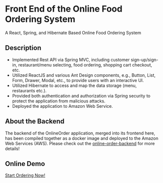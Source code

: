 # Front End of the Online Food Ordering System 

A React, Spring, and Hibernate Based Online Food Ordering System

## Description

* Implemented Rest API via Spring MVC, including customer sign-up/sign-in, restaurant/menu selecting, food ordering, shopping cart checkout, etc.
* Utilized ReactJS and various Ant Design components, e.g., Button, List, Form, Drawer, Modal, etc., to provide users with an interactive UI.
* Utilized Hibernate to access and map the data storage (menu, restaurants etc.).
* Provided both authentication and authorization via Spring security to protect the application from malicious attacks.
* Deployed the application to Amazon Web Service.

## About the Backend
The backend of the OnlineOrder application, merged into its frontend here, has been compiled together as a docker image and deployed to the Amazon Web Services (AWS). Please check out the [online-order-backend](https://github.com/shuyushang/online-order-backend/tree/master) for more details!

## Online Demo
[Start Ordering Now!](http://ec2-52-15-175-252.us-east-2.compute.amazonaws.com)

